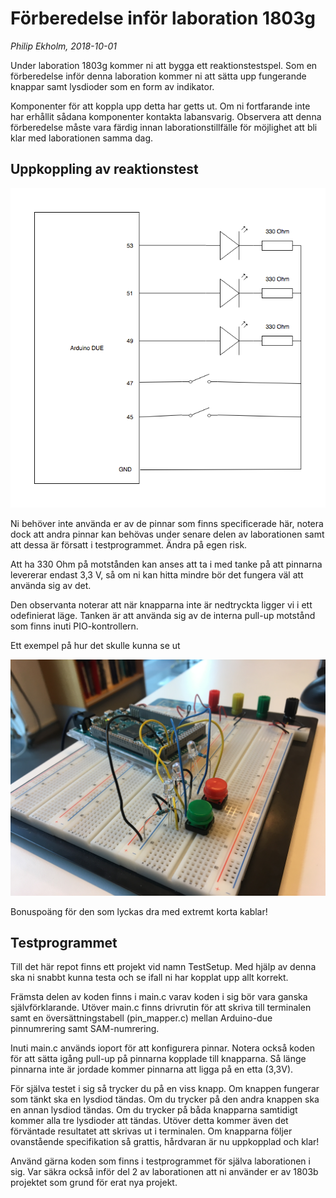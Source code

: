 # Förberedelse inför laboration 1803g

*Philip Ekholm, 2018-10-01*

Under laboration 1803g kommer ni att bygga ett reaktionstestspel. Som en förberedelse inför denna laboration kommer ni att sätta upp fungerande knappar samt lysdioder som en form av indikator.

Komponenter för att koppla upp detta har getts ut. Om ni fortfarande inte har erhållit sådana komponenter kontakta labansvarig. Observera att denna förberedelse måste vara färdig innan laborationstillfälle för möjlighet att bli klar med laborationen samma dag.

## Uppkoppling av reaktionstest

![Reaktionstest kopplingsschema](reaction-board.png)

Ni behöver inte använda er av de pinnar som finns specificerade här, notera dock att andra pinnar kan behövas under senare delen av laborationen samt att dessa är försatt i testprogrammet. Ändra på egen risk.

Att ha 330 Ohm på motstånden kan anses att ta i med tanke på att pinnarna levererar endast 3,3 V, så om ni kan hitta mindre bör det fungera väl att använda sig av det.

Den observanta noterar att när knapparna inte är nedtryckta ligger vi i ett odefinierat läge. Tanken är att använda sig av de interna pull-up motstånd som finns inuti PIO-kontrollern. 

Ett exempel på hur det skulle kunna se ut

![Exempel reaktionstest](exempel-reaktionstest.jpg)

Bonuspoäng för den som lyckas dra med extremt korta kablar!

## Testprogrammet

Till det här repot finns ett projekt vid namn TestSetup. Med hjälp av denna ska ni snabbt kunna testa och se ifall ni har kopplat upp allt korrekt. 

Främsta delen av koden finns i main.c varav koden i sig bör vara ganska självförklarande. Utöver main.c finns drivrutin för att skriva till terminalen samt en översättningstabell (pin_mapper.c) mellan Arduino-due pinnumrering samt SAM-numrering. 

Inuti main.c används ioport för att konfigurera pinnar. Notera också koden för att sätta igång pull-up på pinnarna kopplade till knapparna. Så länge pinnarna inte är jordade kommer pinnarna att ligga på en etta (3,3V).

För själva testet i sig så trycker du på en viss knapp. Om knappen fungerar som tänkt ska en lysdiod tändas. Om du trycker på den andra knappen ska en annan lysdiod tändas. Om du trycker på båda knapparna samtidigt kommer alla tre lysdioder att tändas. Utöver detta kommer även det förväntade resultatet att skrivas ut i terminalen. Om knapparna följer ovanstående specifikation så grattis, hårdvaran är nu uppkopplad och klar!

Använd gärna koden som finns i testprogrammet för själva laborationen i sig. Var säkra också inför del 2 av laborationen att ni använder er av 1803b projektet som grund för erat nya projekt.




